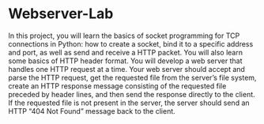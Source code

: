 # Webserver-Lab
In this project, you will learn the basics of socket programming for TCP connections in Python:
how to create a socket, bind it to a specific address and port, as well as send and receive a HTTP
packet. You will also learn some basics of HTTP header format.
You will develop a web server that handles one HTTP request at a time. Your web server should
accept and parse the HTTP request, get the requested file from the server’s file system, create
an HTTP response message consisting of the requested file preceded by header lines, and then
send the response directly to the client. If the requested file is not present in the server, the server
should send an HTTP “404 Not Found” message back to the client.
